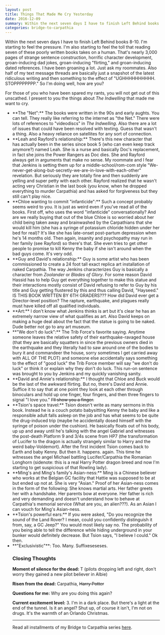 ```yaml
---
layout: post
title: Things That Made Me Cry Yesterday
date: 2016-12-09
summary: Within the next seven days I have to finish Left Behind books 8-10. I'm starting to feel the pressure. I'm also starting to feel the toll that reading seven of these poorly written books takes on a human...
categories: bridge-to-carpathia
---
```

Within the next seven days I have to finish Left Behind books 8-10. I'm starting to feel the pressure. I'm also starting to feel the toll that reading seven of these poorly written books takes on a human. That's nearly 3,000 pages of strange sentence construction, horrific character development, groan-inducing dad jokes, groan-inducing "flirting," and groan-inducing dated references. I have been groaning a lot. Just ask my roommates. Also half of my text message threads are basically just a snapshot of the latest ridiculous writing and then something to the effect of "UGHHHHHHHHHH. STOPPPPPPPP." So I'm doing well, how are you?

For those of you who have been spared my rants, you will not get out of this unscathed. I present to you the things about <em>The Indwelling</em> that made me want to cry.

<ul>
<li>**The "Net":** The books were written in the 90s and early aughts. You can tell. They really like referring to the internet as "the Net." There were lots of references to "videodiscs" in <em>The Indwelling</em>. Also there are a lot of issues that could have been resolved with texting. Guess that wasn't a thing. Also a heavy reliance on satellites for any sort of connection.
<li>**Leah and Rayford's relationship:** There's this new character that has actually been in the series since book 5 (who can even keep track anymore?) named Leah. She is a nurse and basically Doc's replacement, in fact she joins the Power Rangers as Doc dies. She and Rayford always get in arguments that make no sense. My roommate and I fear that Jenkins is setting them up for a middle-school/rom-com style "We-never-get-along-but-secretly-we-are-in-love-with-each-other" revelation. But seriously they are totally fine and then suddenly are yelling and super petty with each other. Rayford realized that he wasn't acting very Christian in the last book (you know, when he dropped everything to murder Carpathia) and has asked for forgiveness but they still can't play nice.</li>
<li>**Chloe wanting to commit "infanticide":** Such a concept probably seems weird to you. It is just as weird even if you've read all of the books. First off, who uses the word "infanticide" conversationally? And are we really buying that out of the blue Chloe is so worried about her child being taken away and brainwashed by the Carpathians that she would kill him (she has a syringe of potassium chloride hidden under her bed for real)? It's like she has late-onset post-partum depression when he's 14 months old. Then again, insanity and psychopathy may run in her family (see Rayford) so there's that. She even tries to get other people to promise to kill Kenny the baby if she isn't around when the bad guys come. It's very odd.
<li>**Guy and David's relationship:** Guy is some artist who has been commissioned to create a 24 foot tall exact replica art installation of naked Carpathia. The way Jenkins characterizes Guy is basically a character from <em>Zoolander</em> or <em>Blades of Glory</em>. For some reason David Hassid has to help Guy get everything together to make this statue and their interactions mostly consist of David refusing to refer to Guy by his title and Guy getting flustered by this and thus calling David, "Hayseed." IS THIS BOOK WRITTEN BY 6TH GRADERS??? How did David ever get a Director-level position? The rapture, earthquake, and plagues really must have killed off all qualified individuals.</li>
<li>**Art:** I don't know what Jenkins thinks is art but it's clear he has an extremely narrow view of what qualifies as art. Also David keeps on making a huge deal about the fact that the statue is going to be naked. Dude better not go to any art museum.</li>
<li>**"We don't do luck":** The Trib Force's favorite saying. Anytime someone leaves the relative safety of their earthquake-ravaged house (that they are basically squatters in since the previous owners died in the earthquake and they literally had to saw around one of the bodies to bury it and commandeer the house, sorry sometimes I get carried away with ALL OF THE PLOT) and someone else accidentally says something to the effect of "good luck" the Trib Force member will say "we don't do luck" or think it or explain why they don't do luck. This run-on sentence was brought to you by Jenkins and my quickly vanishing sanity.</li>
<li>**David and Annie's relationship:** I thought that Chloe and Buck would be the last of the awkward flirting. But no, there's David and Annie. Suffice it to say that at one point they look at each other through binoculars and hold up one finger, four fingers, and then three fingers to signal "I love you." <strike>I'll show you a finger.</strike></li>
<li>**Tsion's space travel:** Tsion doesn't write as many sermons in this book. Instead he is a couch potato babysitting Kenny the baby and like a responsible adult falls asleep on the job and has what seems to be quite the drug-induced trip (maybe he accidentally dosed himself with the syringe of poison under the cushion). He basically floats out of his body, up up and away until he's talking with the angel Gabriel and witnesses the post-death Platform 9 and 3/4s scene from HP7 (the transformation of Lucifer to the dragon is actually strangely similar to Harry and the weird baby-Voldemort). After the first incident Tsion comes back to Earth and baby Kenny. But then it. happens. again. This time he witnesses the angel Michael battling Lucifer/Carpathia the Romanian Longhorn (sidenote: this is a real Harry Potter dragon breed and now I'm starting to get suspicious of that Rowling lady).</li>
<li>**Ming's and Ming's family's Asian-ness:** Ming is a Chinese believer who works at the Belgian GC facility that Hattie was supposed to be at but ended up not at. She is very "Asian." Proof of her Asian-ness comes in the form of the following: She knows martial arts. Her father greets her with a handshake. Her parents bow at everyone. Her father is rich and very demanding and doesn't understand how to behave at Carpathia's memorial service (What are you, an alien???). As an Asian I can vouch for Ming's Asian-ness.</li>
<li>**Tsion's powerful ears:** If you were asked, "Do you recognize the sound of the Land Rover? I mean, could you confidently distinguish it from, say, a GC Jeep?" You would most likely say no. The probability of you being able to tell the difference while hiding underground in your bunker would definitely decrease. But Tsion says, "I believe I could." Ok then.</li>
<li>**"Exclusivistic"**: Too. Many. Suffixeseseses.</li>

<h3>Closing Thoughts</h3>

**Moment of silence for the dead:** T (pilots dropping left and right, don't worry they gained a new pilot believer in Albie)

**Risen from the dead:** Carpathia, <strike>Harry Potter</strike>

**Questions for me:**
Why are you doing this again?

**Current excitement level:** 3. I'm in a dark place. But there's a light at the end of the tunnel. Is it an angel? Shut up, of course it isn't, I'm not on drugs. It's the warmth of an Orlando Christmas.

<hr>
Read all installments of my Bridge to Carpathia series <a href="https://hsureads.github.io/category/bridge-to-carpathia/">here</a>.
